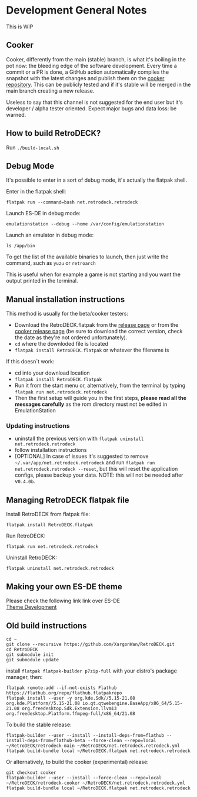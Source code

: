 # Development General Notes

This is WIP

## Cooker
Cooker, differently from the main (stable) branch, is what it's boiling in the pot now: the bleeding edge of the software development.
Every time a commit or a PR is done, a GitHub action automatically compiles the snapshot with the latest changes and publish them on the [cooker repository](https://github.com/XargonWan/RetroDECK-cooker).
This can be publicly tested and if it's stable will be merged in the main branch creating a new release.

Useless to say that this channel is not suggested for the end user but it's developer / alpha tester oriented.
Expect major bugs and data loss: be warned.


## How to build RetroDECK?

 Run `./build-local.sh`

## Debug Mode
It's possible to enter in a sort of debug mode, it's actually the flatpak shell.

Enter in the flatpak shell:

```
flatpak run --command=bash net.retrodeck.retrodeck
```

Launch ES-DE in debug mode:

```
emulationstation --debug --home /var/config/emulationstation
```

Launch an emulator in debug mode:

```
ls /app/bin
```
To get the list of the available binaries to launch, then just write the command, such as `yuzu` or `retroarch`

This is useful when for example a game is not starting and you want the output printed in the terminal.

## Manual installation instructions
This method is usually for the beta/cooker testers:
- Download the RetroDECK.flatpak from the [release page](https://github.com/XargonWan/RetroDECK/releases) or from the [cooker release page](https://github.com/XargonWan/RetroDECK-cooker/releases) (be sure to download the correct version, check the date as they're not ordered unfortunately).
- `cd` where the downloded file is located
- `flatpak install RetroDECK.flatpak` or whatever the filename is

If this doesn´t work:
- cd into your download location
- `flatpak install RetroDECK.flatpak`
- Run it from the start menu or, alternatively, from the terminal by typing `flatpak run net.retrodeck.retrodeck`
- Then the first setup will guide you in the first steps, **please read all the messages carefully** as the rom directory must not be edited in EmulationStation

### Updating instructions
- uninstall the previous version with `flatpak uninstall net.retrodeck.retrodeck`
- follow installation instructions
- [OPTIONAL] In case of issues it's suggested to remove `~/.var/app/net.retrodeck.retrodeck` and run `flatpak run net.retrodeck.retrodeck --reset`, but this will reset the application configs, please backup your data.
NOTE: this will not be needed after v`0.4.0b`.

## Managing RetroDECK flatpak file

Install RetroDECK from flatpak file:

```
flatpak install RetroDECK.flatpak
```

Run RetroDECK:

```
flatpak run net.retrodeck.retrodeck
```

Uninstall RetroDECK:

```
flatpak uninstall net.retrodeck.retrodeck
```

## Making your own ES-DE theme
Please check the following link link over ES-DE <br>
[Theme Development ](https://gitlab.com/es-de/emulationstation-de/-/blob/master/THEMES-DEV.md)

## Old build instructions

```
cd ~
git clone --recursive https://github.com/XargonWan/RetroDECK.git
cd RetroDECK
git submodule init
git submodule update
```

install `flatpak flatpak-builder p7zip-full` with your distro's package manager, then:

```
flatpak remote-add --if-not-exists Flathub https://flathub.org/repo/flathub.flatpakrepo
flatpak install --user -y org.kde.Sdk//5.15-21.08 org.kde.Platform//5.15-21.08 io.qt.qtwebengine.BaseApp/x86_64/5.15-21.08 org.freedesktop.Sdk.Extension.llvm13 org.freedesktop.Platform.ffmpeg-full/x86_64/21.08
```

To build the stable release:

```
flatpak-builder --user --install --install-deps-from=flathub --install-deps-from=flathub-beta --force-clean --repo=local ~/RetroDECK/retrodeck-main ~/RetroDECK/net.retrodeck.retrodeck.yml
flatpak build-bundle local ~/RetroDECK.flatpak net.retrodeck.retrodeck
```

Or alternatively, to build the cooker (experimental) release:

```
git checkout cooker
flatpak-builder --user --install --force-clean --repo=local ~/RetroDECK/retrodeck-cooker ~/RetroDECK/net.retrodeck.retrodeck.yml
flatpak build-bundle local ~/RetroDECK.flatpak net.retrodeck.retrodeck
```



